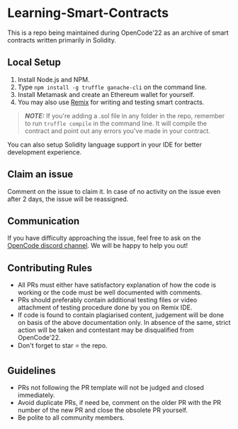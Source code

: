 # Learning-Smart-Contracts

This is a repo being maintained during OpenCode'22 as an archive of smart contracts written primarily in Solidity. 

## Local Setup

1. Install Node.js and NPM.
2. Type `npm install -g truffle ganache-cli` on the command line.
3. Install Metamask and create an Ethereum wallet for yourself. 
4. You may also use [Remix](https://remix.ethereum.org/) for writing and testing smart contracts. 

> **_NOTE:_**  If you're adding a .sol file in any folder in the repo, remember to run `truffle compile` in the command line. It will compile the contract and point out any errors you've made in your contract.

You can also setup Solidity language support in your IDE for better development experience. 

## Claim an issue

Comment on the issue to claim it. In case of no activity on the issue even after 2 days, the issue will be reassigned. 


## Communication 

If you have difficulty approaching the issue, feel free to ask on the [OpenCode discord channel](https://discord.gg/fEnwZDQK). We will be happy to help you out!

## Contributing Rules

- All PRs must either have satisfactory explanation of how the code is working or the code must be well documented with comments. 
- PRs should preferably contain additional testing files or video attachment of testing procedure done by you on Remix IDE. 
- If code is found to contain plagiarised content, judgement will be done on basis of the above documentation only. In absence of the same, strict action will be taken and contestant may be disqualified from OpenCode'22.
- Don't forget to star ⭐ the repo.

## Guidelines

- PRs not following the PR template will not be judged and closed immediately. 
- Avoid duplicate PRs, if need be, comment on the older PR with the PR number of the new PR and close the obsolete PR yourself. 
- Be polite to all community members. 


